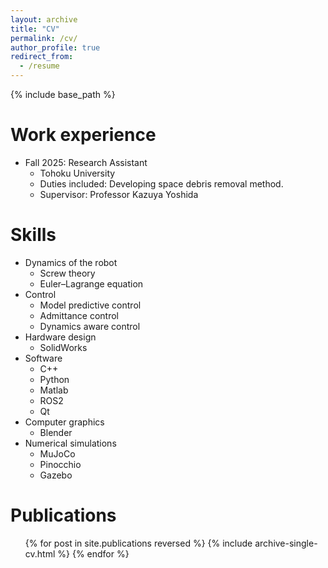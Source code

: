 ```yaml
---
layout: archive
title: "CV"
permalink: /cv/
author_profile: true
redirect_from:
  - /resume
---
```


{% include base_path %}

Work experience
======

* Fall 2025: Research Assistant
  * Tohoku University
  * Duties included: Developing space debris removal method.
  * Supervisor: Professor Kazuya Yoshida

Skills
======

* Dynamics of the robot
  * Screw theory
  * Euler–Lagrange equation
* Control
  * Model predictive control
  * Admittance control
  * Dynamics aware control
* Hardware design
  * SolidWorks
* Software
  * C++
  * Python
  * Matlab
  * ROS2
  * Qt
* Computer graphics
  * Blender
* Numerical simulations
  * MuJoCo
  * Pinocchio
  * Gazebo

Publications
======

  <ul>{% for post in site.publications reversed %}
    {% include archive-single-cv.html %}
  {% endfor %}</ul>
  
<!-- Talks
======

  <ul>{% for post in site.talks reversed %}
    {% include archive-single-talk-cv.html  %}
  {% endfor %}</ul> -->
  
<!-- Teaching
======

  <ul>{% for post in site.teaching reversed %}
    {% include archive-single-cv.html %}
  {% endfor %}</ul> -->
  
<!-- Service and leadership
======

* Currently signed in to 43 different slack teams -->
